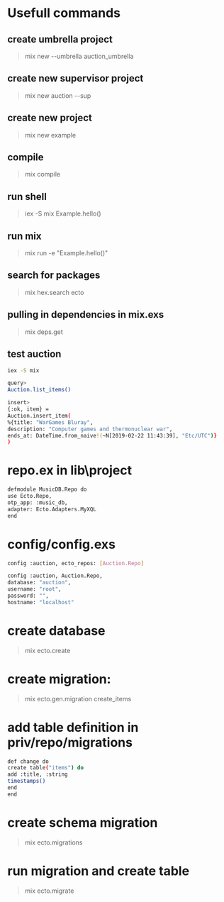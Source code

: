 # Usefull commands

## create umbrella project

> mix new --umbrella auction_umbrella

## create new supervisor project

> mix new auction --sup

## create new project

> mix new example

## compile

> mix compile

## run shell

> iex -S mix
> Example.hello()

## run mix

> mix run -e "Example.hello()"

## search for packages

> mix hex.search ecto

## pulling in dependencies in mix.exs

> mix deps.get

## test auction

```bash
iex -S mix

query>
Auction.list_items()

insert>
{:ok, item} =
Auction.insert_item(
%{title: "WarGames Bluray",
description: "Computer games and thermonuclear war",
ends_at: DateTime.from_naive!(~N[2019-02-22 11:43:39], "Etc/UTC")}
)
```

# repo.ex in lib\project

```bash
defmodule MusicDB.Repo do
use Ecto.Repo,
otp_app: :music_db,
adapter: Ecto.Adapters.MyXQL
end
```

# config/config.exs

```bash
config :auction, ecto_repos: [Auction.Repo]

config :auction, Auction.Repo,
database: "auction",
username: "root",
password: "",
hostname: "localhost"
```

# create database

> mix ecto.create

# create migration:

> mix ecto.gen.migration create_items

# add table definition in priv/repo/migrations

```bash
def change do
create table("items") do
add :title, :string
timestamps()
end
end
```

# create schema migration

> mix ecto.migrations

# run migration and create table

> mix ecto.migrate
